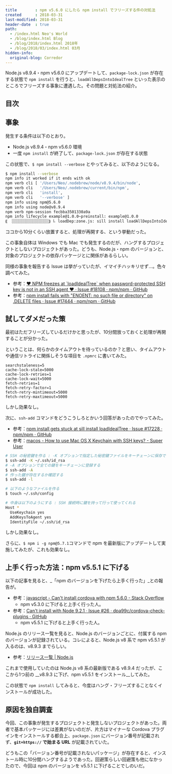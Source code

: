 ```yaml
---
title        : npm v5.6.0 にしたら npm install でフリーズする件の対処法
created      : 2018-03-31
last-modified: 2018-03-31
header-date  : true
path:
  - /index.html Neo's World
  - /blog/index.html Blog
  - /blog/2018/index.html 2018年
  - /blog/2018/03/index.html 03月
hidden-info:
  original-blog: Corredor
---
```


Node.js v8.9.4・npm v5.6.0 にアップデートして、`package-lock.json` が存在する状態で `npm install` を行うと、`loadAllDepsIntoIdealTree` といった表示のところでフリーズする事象に遭遇した。その問題と対処法の紹介。

## 目次

## 事象

発生する条件は以下のとおり。

- Node.js v8.9.4・npm v5.6.0 環境
- 一度 `npm install` が終了して、`package-lock.json` が存在する状態

この状態で、`$ npm install --verbose` とやってみると、以下のようになる。

```bash
$ npm install --verbose
npm info it worked if it ends with ok
npm verb cli [ '/Users/Neo/.nodebrew/node/v8.9.4/bin/node',
npm verb cli   '/Users/Neo/.nodebrew/current/bin/npm',
npm verb cli   'install',
npm verb cli   '--verbose' ]
npm info using npm@5.6.0
npm info using node@v8.9.4
npm verb npm-session fecbba3501330a9a
npm info lifecycle example@1.0.0~preinstall: example@1.0.0
⸨  ░░░░░░░░░░░░░░░░⸩ ⠧ loadDep:zone.js: sill install loadAllDepsIntoIdealTree
```

ココから10分くらい放置すると、処理が再開する、という挙動だった。

この事象自体は Windows でも Mac でも発生するのだが、ハングするプロジェクトとしないプロジェクトがあった。どうも、Node.js・npm のバージョンと、対象のプロジェクトの依存パッケージとに関係があるらしい。

同様の事象を報告する Issue は挙がっていたが、イマイチハッキリせず…。色々調べてみた。

- 参考：[❤️ NPM freezes at \`loadIdealTree\` when password-protected SSH key is not in an SSH agent ❤️ · Issue #18108 · npm/npm · GitHub](https://github.com/npm/npm/issues/18108)
- 参考：[npm install fails with "ENOENT: no such file or directory" on .DELETE files · Issue #17444 · npm/npm · GitHub](https://github.com/npm/npm/issues/17444)

## 試してダメだった策

最初はただフリーズしているだけかと思ったが、10分間放っておくと処理が再開することが分かった。

ということは、何らかのタイムアウトを待っているのか？と思い、タイムアウトや通信リトライに関係しそうな項目を `.npmrc` に書いてみた。

```
searchstaleness=5
cache-lock-stale=5000
cache-lock-retries=1
cache-lock-wait=5000
fetch-retries=1
fetch-retry-factor=1
fetch-retry-mintimeout=5000
fetch-retry-maxtimeout=5000
```

しかし効果なし。

次に、`ssh-add` コマンドをどうこうしろとかいう回答があったのでやってみた。

- 参考：[npm install gets stuck at sill install loadIdealTree · Issue #17228 · npm/npm · GitHub](https://github.com/npm/npm/issues/17228#issuecomment-346965324)
- 参考：[macos - How to use Mac OS X Keychain with SSH keys? - Super User](https://superuser.com/questions/88470/how-to-use-mac-os-x-keychain-with-ssh-keys/1155833#1155833)

```bash
# SSH の秘密鍵を作る : -K オプションで指定した秘密鍵ファイルをキーチェーンに保存できる
$ ssh-add -K ~/.ssh/id_rsa
# -A オプションで全ての鍵をキーチェーンに登録する
$ ssh-add -A
# 作った鍵が存在するか確認する
$ ssh-add -l

# 以下のようなファイルを作る
$ touch ~/.ssh/config

# 中身は以下のようにする : SSH 接続時に鍵を持って行って使ってくれる
Host *
  UseKeychain yes
  AddKeysToAgent yes
  IdentityFile ~/.ssh/id_rsa
```

しかし効果なし。

さらに、`$ npm i -g npm@5.7.1`コマンドで npm を最新版にアップデートして実施してみたが、これも効果なし。

## 上手く行った方法：npm v5.5.1 に下げる

以下の記事を見ると、_「npm のバージョンを下げたら上手く行った」_との報告が。

- 参考：[javascript - Can't install cordova with npm 5.6.0 - Stack Overflow](https://stackoverflow.com/questions/47721447/cant-install-cordova-with-npm-5-6-0)
  - npm v5.3.0 に下げると上手く行った人。
- 参考：[Can't install with Node 9.2.1 · Issue #26 · dpa99c/cordova-check-plugins · GitHub](https://github.com/dpa99c/cordova-check-plugins/issues/26)
  - npm v5.5.1 に下げると上手く行った人。

Node.js のリリース一覧を見ると、Node.js のバージョンごとに、付属する npm のバージョンが記録されている。コレによると、Node.js v8 系で npm v5.5.1 が入るのは、v8.9.3 までらしい。

- 参考：[リリース一覧 | Node.js](https://nodejs.org/ja/download/releases/)

これまで使用していたのは Node.js v8 系の最新版である v8.9.4 だったが、ここから1つ前の __v8.9.3 に下げ、npm v5.5.1 をインストール__してみた。

この状態で `npm install` してみると、今度はハング・フリーズすることなくインストールが成功した。

## 原因を独自調査

今回、この事象が発生するプロジェクトと発生しないプロジェクトがあった。両者で基本パッケージには差異がないのだが、片方はマイナーな Cordova プラグインをインストールする都合上、`package.json` にバージョン番号が記載されず、__`git+https://` で始まる URL__ が記載されていた。

どうもこの「バージョン番号が記載されないパッケージ」が存在すると、インストール時に10分間ハングするようであった。回避策らしい回避策も他になかったので、今回は npm のバージョンを v5.5.1 に下げることでしのいだ。
